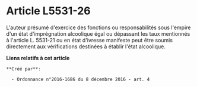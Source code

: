 # Article L5531-26

L'auteur présumé d'exercice des fonctions ou responsabilités sous l'empire d'un état d'imprégnation alcoolique égal ou
dépassant les taux mentionnés à l'article L. 5531-21 ou en état d'ivresse manifeste peut être soumis directement aux
vérifications destinées à établir l'état alcoolique.

**Liens relatifs à cet article**

	**Créé par**:

	  - Ordonnance n°2016-1686 du 8 décembre 2016 - art. 4

